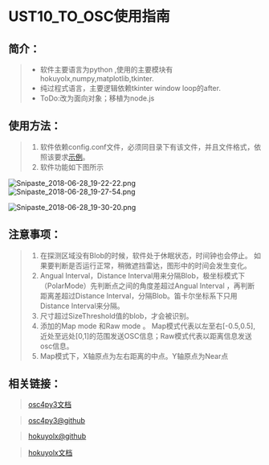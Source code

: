 # UST10_TO_OSC使用指南

## 简介：

 > * 软件主要语言为python ,使用的主要模块有 hokuyolx,numpy,matplotlib,tkinter.
 > * 纯过程式语言，主要逻辑依赖tkinter window loop的after.
 > * ToDo:改为面向对象；移植为node.js

## 使用方法：

 > 1. 软件依赖config.conf文件，必须同目录下有该文件，并且文件格式，依照该要求[示例](https://gist.github.com/JoeFirmament/30fc971251f6ee42eeffca3723913f69)。
 > 2. 软件功能如下图所示
 
![Snipaste_2018-06-28_19-22-22.png](https://upload-images.jianshu.io/upload_images/1411122-086d630029199a3d.png?imageMogr2/auto-orient/strip%7CimageView2/2/w/1240)
![Snipaste_2018-06-28_19-27-54.png](https://upload-images.jianshu.io/upload_images/1411122-90e35fbe89ddb24f.png?imageMogr2/auto-orient/strip%7CimageView2/2/w/1240)

![Snipaste_2018-06-28_19-30-20.png](https://upload-images.jianshu.io/upload_images/1411122-6ae4c92415c3c059.png?imageMogr2/auto-orient/strip%7CimageView2/2/w/1240)


## 注意事项：

 > 1. 在探测区域没有Blob的时候，软件处于休眠状态，时间钟也会停止。 如果要判断是否运行正常，稍微遮挡雷达，图形中的时间会发生变化。
 > 2. Angual Interval，Distance Interval用来分隔Blob，极坐标模式下（PolarMode）先判断点之间的角度差超过Angual Interval ，再判断距离差超过Distance Interval，分隔Blob。笛卡尔坐标系下只用Distance Interval来分隔。
 > 3. 尺寸超过SizeThreshold值的blob，才会被识别。
 > 4. 添加的Map mode 和Raw mode 。 Map模式代表以左至右[-0.5,0.5],近处至远处[0,1]的范围发送OSC信息；Raw模式代表以距离信息发送osc信息。
 > 5. Map模式下，X轴原点为左右距离的中点。Y轴原点为Near点

 ## 相关链接：
 > [osc4py3文档](http://osc4py3.readthedocs.io/en/latest/)

 > [osc4py3@github](https://github.com/Xinne/osc4py3)

 >[hokuyolx@github](https://github.com/SkoltechRobotics/hokuyolx)

 >[hokuyolx文档](http://hokuyolx.readthedocs.io/en/latest/)
